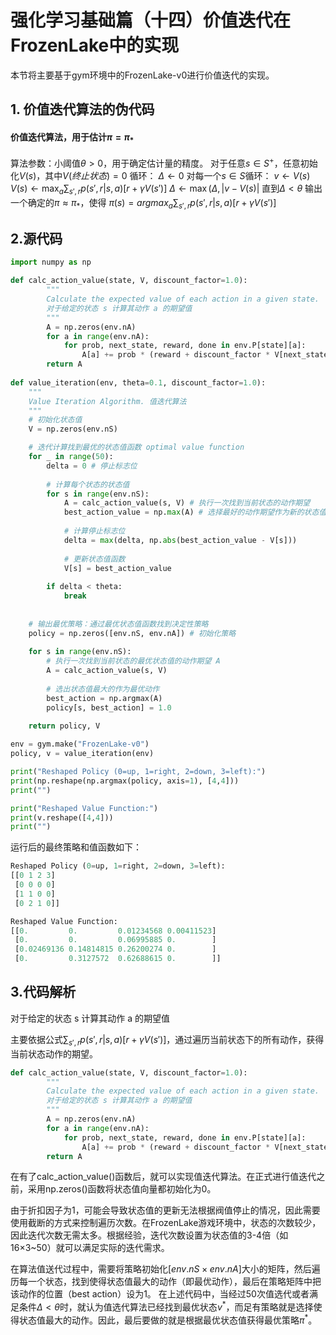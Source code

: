 # 强化学习基础篇（十四）价值迭代在FrozenLake中的实现

本节将主要基于gym环境中的FrozenLake-v0进行价值迭代的实现。

## 1. 价值迭代算法的伪代码

#### 价值迭代算法，用于估计$\pi = \pi_*$

算法参数：小阈值$\theta > 0$，用于确定估计量的精度。
对于任意$s \in S^+$，任意初始化$V(s)$，其中$V(终止状态)=0$
循环：
        $\Delta \leftarrow 0$ 
      对每一个$s \in S$循环：
            $v \leftarrow V(s)$
           $V(s) \leftarrow \max_a\sum_{s',r}p(s',r|s,a)[r+\gamma V(s')]$
           $\Delta \leftarrow \max(\Delta,| v - V(s) |$
直到$\Delta < \theta$ 
输出一个确定的$\pi \approx \pi_*$，使得
$\pi(s)=argmax_a\sum_{s',r}p(s',r|s,a)[r+\gamma V(s')]$

## 2.源代码

```python
import numpy as np

def calc_action_value(state, V, discount_factor=1.0):
        """
        Calculate the expected value of each action in a given state.
        对于给定的状态 s 计算其动作 a 的期望值
        """
        A = np.zeros(env.nA)
        for a in range(env.nA):
            for prob, next_state, reward, done in env.P[state][a]:
                A[a] += prob * (reward + discount_factor * V[next_state])
        return A
    
def value_iteration(env, theta=0.1, discount_factor=1.0):
    """
    Value Iteration Algorithm. 值迭代算法
    """
    # 初始化状态值
    V = np.zeros(env.nS)

    # 迭代计算找到最优的状态值函数 optimal value function
    for _ in range(50):
        delta = 0 # 停止标志位
        
        # 计算每个状态的状态值
        for s in range(env.nS):
            A = calc_action_value(s, V) # 执行一次找到当前状态的动作期望
            best_action_value = np.max(A) # 选择最好的动作期望作为新的状态值
            
            # 计算停止标志位
            delta = max(delta, np.abs(best_action_value - V[s])) 
            
            # 更新状态值函数
            V[s] = best_action_value  
            
        if delta < theta:
            break
    
    
    # 输出最优策略：通过最优状态值函数找到决定性策略
    policy = np.zeros([env.nS, env.nA]) # 初始化策略
    
    for s in range(env.nS):
        # 执行一次找到当前状态的最优状态值的动作期望 A
        A = calc_action_value(s, V)
        
        # 选出状态值最大的作为最优动作
        best_action = np.argmax(A)
        policy[s, best_action] = 1.0
    
    return policy, V

env = gym.make("FrozenLake-v0")
policy, v = value_iteration(env)

print("Reshaped Policy (0=up, 1=right, 2=down, 3=left):")
print(np.reshape(np.argmax(policy, axis=1), [4,4]))
print("")

print("Reshaped Value Function:")
print(v.reshape([4,4]))
print("")
```

运行后的最终策略和值函数如下：

```python
Reshaped Policy (0=up, 1=right, 2=down, 3=left):
[[0 1 2 3]
 [0 0 0 0]
 [1 1 0 0]
 [0 2 1 0]]

Reshaped Value Function:
[[0.         0.         0.01234568 0.00411523]
 [0.         0.         0.06995885 0.        ]
 [0.02469136 0.14814815 0.26200274 0.        ]
 [0.         0.3127572  0.62688615 0.        ]]
```

## 3.代码解析

对于给定的状态 s 计算其动作 a 的期望值

主要依据公式$\sum_{s',r}p(s',r|s,a)[r+\gamma V(s')]$，通过遍历当前状态下的所有动作，获得当前状态动作的期望。

```python
def calc_action_value(state, V, discount_factor=1.0):
        """
        Calculate the expected value of each action in a given state.
        对于给定的状态 s 计算其动作 a 的期望值
        """
        A = np.zeros(env.nA)
        for a in range(env.nA):
            for prob, next_state, reward, done in env.P[state][a]:
                A[a] += prob * (reward + discount_factor * V[next_state])
        return A
```

在有了calc_action_value()函数后，就可以实现值迭代算法。在正式进行值迭代之前，采用np.zeros()函数将状态值向量都初始化为0。

由于折扣因子为1，可能会导致状态值的更新无法根据阀值停止的情况，因此需要使用截断的方式来控制遍历次数。在FrozenLake游戏环境中，状态的次数较少，因此迭代次数无需太多。根据经验，迭代次数设置为状态值的3-4倍（如16×3~50）就可以满足实际的迭代需求。

在算法值送代过程中，需要将策略初始化$[env.nS \times env.nA]$大小的矩阵，然后遍历每一个状态，找到使得状态值最大的动作（即最优动作），最后在策略矩阵中把该动作的位置（best action）设为1。
在上述代码中，当经过50次值选代或者满足条件$\Delta < \theta$时，就认为值选代算法已经找到最优状态$v^*$，而足有策略就是选择使得状态值最大的动作。因此，最后要做的就是根据最优状态值获得最优策略$\pi^*$。